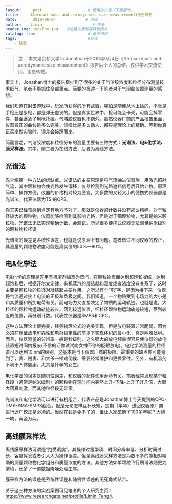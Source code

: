 ```yaml
---        
layout:     post                    # 使用的布局（不需要改）
title:     《Aerosol mass and aerodynamic size measurement》报告感想               # 标题 
date:       2019-06-04             # 时间
author:    Limin                      # 作者
header-img: img/Fox.jpg    #这篇文章标题背景图片
catalog: true                       # 是否归档
tags:                               #标签
    - 随笔
---
```



> 注： 本文是剑桥大学Dr.Jonathan于2019年6月4日《Aerosol mass and aerodynamic size measurement》报告后个人的总结。仅供学术交流使用，谢绝转载。

事实上，Jonathan博士的报告牵扯到了很多的关于气溶胶浓度和粒径分布测量技术细节，笔者不能抓住全部重点。简要的概述一下笔者对于气溶胶仪器测量的感想。

我们知道在射击游戏中，玩家所获得的所有武器，哪怕是随便从地上捡的，不管是手枪还是步枪，都是弹无虚发的。但是真实世界中，枪可能会卡壳，可能会掉零件，甚至逼急了用枪托砸。气溶胶仪器也不例外。虽然仪器厂商的产品报告里面，仪器校正的曲线是多么完美，信噪比是多么动人，都只是理论上的精确。等到你真正买来做实验时，误差会接踵而来。

简而言之，气溶胶浓度和粒径分布的测量主要有三种方式：**光谱法、电&化学法、膜采样法**。其中，前二者为在线方法，后者为离线方法。


## 光谱法

先介绍第一种方法的优缺点。光谱法的主要原理是将气流抽进仪器后，用激光照射气流，其中颗粒物会使光路发生偏移，仪器检测到光路遮挡信号后开始计数。原理简单、操作方便，仪器的价格相对较为便宜，大多数的又轻又小的便携式仪器都是光谱法。代表仪器为TSI的OPS。

你其实已经预感到肯定有地方不对了，那就是仪器的计数并没有那么精确。对于粒径较大的颗粒物，仪器能够检测到其影响光路，但是对于细颗粒物，尤其是纳米颗粒物，光谱法无法实现精确计数，会漏记。所以很多便携式仪器无法测量纳米级别的颗粒物粒径谱。

光谱法的误差是系统性误差，也就是说原理上有问题。笔者做过不同仪器的校正，其测量的颗粒物浓度可能是真实值的50%—80%。


## 电&化学法

电&化学的原理是先用有机溶剂加热为蒸汽，在颗粒物表面达到超饱和凝结，达到超饱和后，根据开尔文定律，有机蒸汽的凝结就和湿度或者浓度没有关系了，这时主要是颗粒物的粒径对凝结起主要作用。之所以有个“电”字，是因为接下来，仪器将气流通过接上电流的正极和负极之间。我们知道，一个物质受到电场力的大小是和其质量和所加电荷有关，而电场力又直接决定了物质的运动轨迹。也就是说，大粒径的颗粒物运动轨迹较长，落到较远位置，细粒径颗粒物运动轨迹较短，落到较近的位置，再分别计数。代表性仪器是SMPS和CPC。

这种方法理论上很完美，经典物理公式的完美实现，但是放电装置非常脆弱，因为必须在保证放电可靠性和电荷稳定性的前提下实现体积的最小化，真是两难处境。而且，仪器测量的分辨率一般是秒级别，这么强大的放电频率很容易使仪器的放电装置短时间内报废(不信的话你试试向女神不停的眨眼放电)。电化学法测量的粒径谱可以达到10 nm的级别，这基本是当下仪器厂商的极限。最重要的缺点你可能猜到了，贵、贼贵、和大爷一样难伺候、需要经常维护和更换零件。另外，有机溶剂不利于人体健康，尤其是怀孕的女生。

电化学法的误差是随机性误差，和仪器的配件使用寿命有关。笔者经常发现某个粒径段（通常是纳米级别）的颗粒物在短时间内突然上升-下降-上升了好几倍，大起大落真刺激，而其他粒径段无异常。

光谱法和电化学法可以进行有机组合，代表产品是Jonathan博士今天提到的CPC-DMA-SMA-SMPS组合。但是无论怎样互补长短，定期（半年）送回仪器原厂商进行返厂校正是必须的。当然花钱是免不了的，谁让人家垄断了100多年呢？大炮一响，黄金万两。


## 离线膜采样法

离线膜采样法可谓是“饱受诟病”，其操作过程繁琐、时间分辨率低、分析时间过长、容易挥发或者引入人为操作误差。但是离线膜采样方法是为数不多的能相对精确的测量颗粒物化学组分和质量浓度的方法。其他方法如单颗粒飞行质谱法则更为繁琐，还多了一道数据降噪处理工序。

膜采样方法的误差是系统性误差和随机性误差的无死角式结合。


关于这三种方法的实战案例可见笔者的个人研究主页：https://www.researchgate.net/profile/Limin_Feng4.


